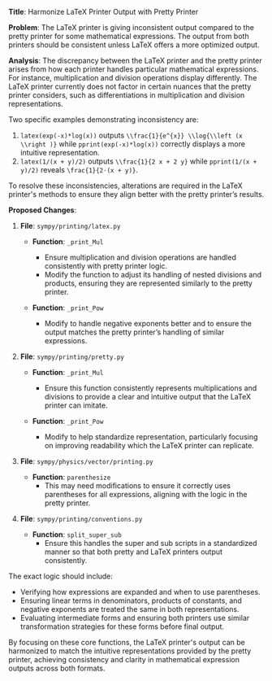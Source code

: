 **Title**: Harmonize LaTeX Printer Output with Pretty Printer

**Problem**: The LaTeX printer is giving inconsistent output compared to the pretty printer for some mathematical expressions. The output from both printers should be consistent unless LaTeX offers a more optimized output.

**Analysis**: The discrepancy between the LaTeX printer and the pretty printer arises from how each printer handles particular mathematical expressions. For instance, multiplication and division operations display differently. The LaTeX printer currently does not factor in certain nuances that the pretty printer considers, such as differentiations in multiplication and division representations.

Two specific examples demonstrating inconsistency are:

1. `latex(exp(-x)*log(x))` outputs `\\frac{1}{e^{x}} \\log{\\left (x \\right )}` while `pprint(exp(-x)*log(x))` correctly displays a more intuitive representation.
2. `latex(1/(x + y)/2)` outputs `\\frac{1}{2 x + 2 y}` while `pprint(1/(x + y)/2)` reveals `\frac{1}{2⋅(x + y)}`.

To resolve these inconsistencies, alterations are required in the LaTeX printer's methods to ensure they align better with the pretty printer’s results.

**Proposed Changes**:

1. **File**: `sympy/printing/latex.py`
   
   - **Function**: `_print_Mul`
     - Ensure multiplication and division operations are handled consistently with pretty printer logic.
     - Modify the function to adjust its handling of nested divisions and products, ensuring they are represented similarly to the pretty printer.
   
   - **Function**: `_print_Pow`
     - Modify to handle negative exponents better and to ensure the output matches the pretty printer’s handling of similar expressions.

2. **File**: `sympy/printing/pretty.py`
   
   - **Function**: `_print_Mul`
     - Ensure this function consistently represents multiplications and divisions to provide a clear and intuitive output that the LaTeX printer can imitate.
   
   - **Function**: `_print_Pow`
     - Modify to help standardize representation, particularly focusing on improving readability which the LaTeX printer can replicate.

3. **File**: `sympy/physics/vector/printing.py`
   
   - **Function**: `parenthesize`
     - This may need modifications to ensure it correctly uses parentheses for all expressions, aligning with the logic in the pretty printer.

4. **File**: `sympy/printing/conventions.py`
   
   - **Function**: `split_super_sub`
     - Ensure this handles the super and sub scripts in a standardized manner so that both pretty and LaTeX printers output consistently.

The exact logic should include:
- Verifying how expressions are expanded and when to use parentheses.
- Ensuring linear terms in denominators, products of constants, and negative exponents are treated the same in both representations.
- Evaluating intermediate forms and ensuring both printers use similar transformation strategies for these forms before final output.

By focusing on these core functions, the LaTeX printer's output can be harmonized to match the intuitive representations provided by the pretty printer, achieving consistency and clarity in mathematical expression outputs across both formats.